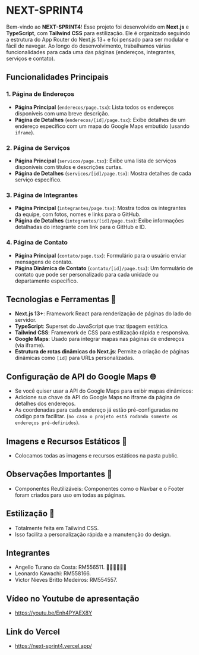 # NEXT-SPRINT4

Bem-vindo ao **NEXT-SPRINT4**! Esse projeto foi desenvolvido em **Next.js** e **TypeScript**, com **Tailwind CSS** para estilização. 
Ele é organizado seguindo a estrutura do App Router do Next.js 13+ e foi pensado para ser modular e fácil de navegar. 
Ao longo do desenvolvimento, trabalhamos várias funcionalidades para cada uma das páginas (endereços, integrantes, serviços e contato).

## Funcionalidades Principais

### 1. Página de **Endereços**
- **Página Principal** (`enderecos/page.tsx`): Lista todos os endereços disponíveis com uma breve descrição.
- **Página de Detalhes** (`enderecos/[id]/page.tsx`): Exibe detalhes de um endereço específico com um mapa do Google Maps embutido (usando `iframe`).
  
### 2. Página de **Serviços**
- **Página Principal** (`servicos/page.tsx`): Exibe uma lista de serviços disponíveis com títulos e descrições curtas.
- **Página de Detalhes** (`servicos/[id]/page.tsx`): Mostra detalhes de cada serviço específico.

### 3. Página de **Integrantes**
- **Página Principal** (`integrantes/page.tsx`): Mostra todos os integrantes da equipe, com fotos, nomes e links para o GitHub.
- **Página de Detalhes** (`integrantes/[id]/page.tsx`): Exibe informações detalhadas do integrante com link para o GitHub e ID.

### 4. Página de **Contato**
- **Página Principal** (`contato/page.tsx`): Formulário para o usuário enviar mensagens de contato.
- **Página Dinâmica de Contato** (`contato/[id]/page.tsx`): Um formulário de contato que pode ser personalizado para cada unidade ou departamento específico.

## Tecnologias e Ferramentas 🚀
- **Next.js 13+**: Framework React para renderização de páginas do lado do servidor.
- **TypeScript**: Superset do JavaScript que traz tipagem estática.
- **Tailwind CSS**: Framework de CSS para estilização rápida e responsiva.
- **Google Maps**: Usado para integrar mapas nas páginas de endereços (via iframe).
- **Estrutura de rotas dinâmicas do Next.js**: Permite a criação de páginas dinâmicas como `[id]` para URLs personalizadas.

## Configuração de API do Google Maps 🌐
- Se você quiser usar a API do Google Maps para exibir mapas dinâmicos:
- Adicione sua chave da API do Google Maps no iframe da página de detalhes dos endereços.
- As coordenadas para cada endereço já estão pré-configuradas no código para facilitar.
(`no caso o projeto está rodando somente os endereços pré-definidos`).

## Imagens e Recursos Estáticos 📸
- Colocamos todas as imagens e recursos estáticos na pasta public. 

## Observações Importantes 📑
- Componentes Reutilizáveis: Componentes como o Navbar e o Footer foram criados para uso em todas as páginas.

## Estilização 🎨
- Totalmente feita em Tailwind CSS.
- Isso facilita a personalização rápida e a manutenção do design.

## Integrantes
- Angello Turano da Costa: RM556511. 🚀🌐📸📑🎨😄
- Leonardo Kawachi: RM558166.
- Victor Nieves Britto Medeiros: RM554557.

## Vídeo no Youtube de apresentação
- https://youtu.be/Enh4PYAEX8Y

## Link do Vercel
- https://next-sprint4.vercel.app/


